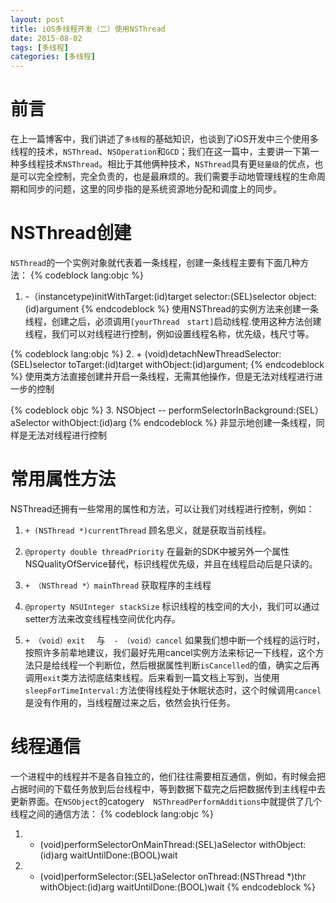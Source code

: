 ```yaml
---
layout: post
title: iOS多线程开发（二）使用NSThread
date: 2015-08-02
tags: [多线程]
categories: [多线程]
---
```


# 前言　　
在上一篇博客中，我们讲述了`多线程`的基础知识，也谈到了iOS开发中三个使用多线程的技术，`NSThread`、`NSOperation`和`GCD`；我们在这一篇中，主要讲一下第一种多线程技术`NSThread`。相比于其他俩种技术，`NSThread`具有更`轻量级`的优点，也是可以完全控制，完全负责的，也是最麻烦的。我们需要手动地管理线程的生命周期和同步的问题，这里的同步指的是系统资源地分配和调度上的同步。
<!-- more -->
# NSThread创建
`NSThread`的一个实例对象就代表着一条线程，创建一条线程主要有下面几种方法：
{% codeblock lang:objc %}
1. -（instancetype)initWithTarget:(id)target selector:(SEL)selector object:(id)argument
{% endcodeblock %}
使用NSThread的实例方法来创建一条线程，创建之后，必须调用```[yourThread　start]```启动线程.使用这种方法创建线程，我们可以对线程进行控制，例如设置线程名称，优先级，栈尺寸等。
 
{% codeblock lang:objc %}
2. + (void)detachNewThreadSelector:(SEL)selector toTarget:(id)target withObject:(id)argument;
{% endcodeblock %}
使用类方法直接创建并开启一条线程，无需其他操作，但是无法对线程进行进一步的控制

{% codeblock objc %}
3. NSObject -- performSelectorInBackground:(SEL）aSelector withObject:(id)arg
{% endcodeblock %}
非显示地创建一条线程，同样是无法对线程进行控制

# 常用属性方法
NSThread还拥有一些常用的属性和方法，可以让我们对线程进行控制，例如：
 
1. `+ (NSThread *)currentThread`
顾名思义，就是获取当前线程。

2. `@property double threadPriority`
在最新的SDK中被另外一个属性NSQualityOfService替代，标识线程优先级，并且在线程启动后是只读的。

3. `+ （NSThread *）mainThread`
获取程序的主线程

4. `@property NSUInteger stackSize`
标识线程的栈空间的大小，我们可以通过setter方法来改变线程栈空间优化内存。

5. `+ （void）exit  ` 与　`- （void）cancel`
如果我们想中断一个线程的运行时，按照许多前辈地建议，我们最好先用cancel实例方法来标记一下线程，这个方法只是给线程一个判断位，然后根据属性判断```isCancelled```的值，确实之后再调用```exit```类方法彻底结束线程。后来看到一篇文档上写到，当使用```sleepForTimeInterval:```方法使得线程处于休眠状态时，这个时候调用```cancel```是没有作用的，当线程醒过来之后，依然会执行任务。

# 线程通信
一个进程中的线程并不是各自独立的，他们往往需要相互通信，例如，有时候会把占据时间的下载任务放到后台线程中，等到数据下载完之后把数据传到主线程中去更新界面。在`NSObject`的catogery　`NSThreadPerformAdditions`中就提供了几个线程之间的通信方法：
{% codeblock lang:objc %}
1. - (void)performSelectorOnMainThread:(SEL)aSelector withObject:(id)arg waitUntilDone:(BOOL)wait
2. - (void)performSelector:(SEL)aSelector onThread:(NSThread *)thr withObject:(id)arg waitUntilDone:(BOOL)wait
{% endcodeblock %}